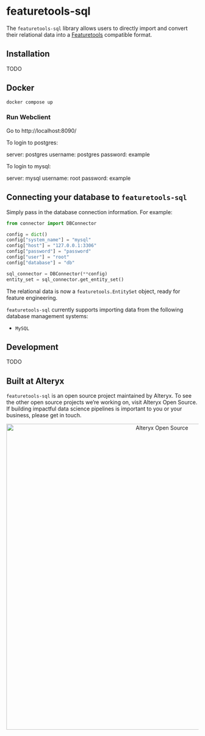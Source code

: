 # featuretools-sql 
The `featuretools-sql` library allows users to directly import and convert their relational data into a 
[Featuretools](https://github.com/Featuretools/featuretools) compatible format. 

## Installation 
TODO 

## Docker

```
docker compose up
```

### Run Webclient

Go to http://localhost:8090/

To login to postgres:

server: postgres
username: postgres
password: example

To login to mysql:

server: mysql
username: root
password: example

## Connecting your database to `featuretools-sql` 
Simply pass in the database connection information. For example:

```python
from connector import DBConnector

config = dict()
config["system_name"] = "mysql"
config["host"] = "127.0.0.1:3306"
config["password"] = "password"
config["user"] = "root"
config["database"] = "db"

sql_connector = DBConnector(**config) 
entity_set = sql_connector.get_entity_set()
```

The relational data is now a `featuretools.EntitySet` object, ready for feature engineering.

`featuretools-sql` currently supports importing data from the following database management systems: 
  - `MySQL` 

## Development
TODO

## Built at Alteryx
`featuretools-sql` is an open source project maintained by Alteryx. To see the other open source projects we’re working on, visit Alteryx Open Source. If building impactful data science pipelines is important to you or your business, please get in touch.

<p align="center">
  <a href="https://www.alteryx.com/open-source">
    <img src="https://alteryx-oss-web-images.s3.amazonaws.com/OpenSource_Logo-01.png" alt="Alteryx Open Source" width="800"/>
  </a>
</p>
